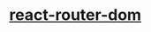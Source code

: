 # [react-router-dom](https://github.com/ReactTraining/react-router/tree/master/packages/react-router-dom)